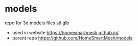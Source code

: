 # models
repo for 3d models files stl glb

* used in website https://homesmartmesh.github.io/
* parent repo https://github.com/HomeSmartMesh/models
